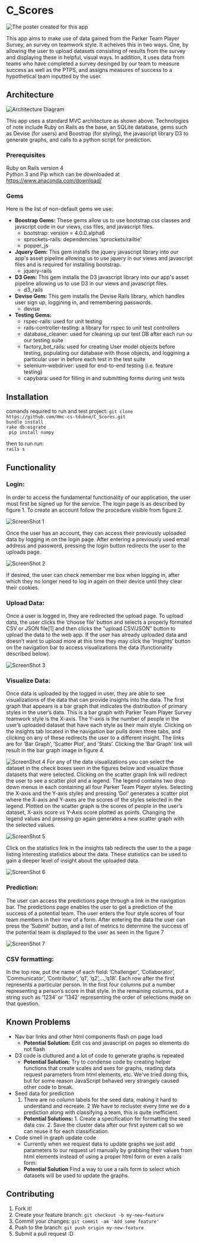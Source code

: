 # C_Scores

![The poster created for this app](/README_images/Poster.png "The poster created for this app")

This app aims to make use of data gained from the Parker Team Player Survey, an survey on teamwork style. It acheives this in two ways. One, by allowing the user to upload datasets consisting of results from the survey and displaying these in helpful, visual ways. In addition, it uses data from teams who have completed a survey desinged by our team to measure success as well as the PTPS, and assigns measures of success to a hypothetical team inputted by the user. 

## Architecture

![Architecture Diagram](/README_images/Architecture.PNG "")

This app uses a standard MVC architecture as shown above. Technologies of note include Ruby on Rails as the base, an
SQLite database, gems such as Devise (for users) and Boostrap (for styling), the javascript library D3 to generate graphs, 
and calls to a python script for prediction.

### Prerequisites
Ruby on Rails version 4<br />
Python 3 and Pip which can be downloaded at https://www.anaconda.com/download/

### Gems

Here is the list of non-default gems we use:
* **Boostrap Gems:** These gems allow us to use bootstrap css classes and javscript code in our views, css files, and javascript files.
  - bootstrap:  version = 4.0.0.alpha6
  - sprockets-rails: dependencies 'sprockets/railtie'
  - popper_js
* **Jquery Gem:** This gem installs the jquery javascript library into our app's asset pipeline allowing us to use jquery in our views and javascript files and is required for installing bootstrap.
  - jquery-rails
* **D3 Gem:** This gem installs the D3 javascript library into our app's asset pipeline allowing us to use D3 in our views and javascript files.
  - d3_rails
* **Devise Gem:** This gem installs the Devise Rails library, which handles user sign up, loggining in, and remembering passwords.
  - devise
* **Testing Gems:**
  - rspec-rails: used for unit testing
  - rails-controller-testing: a library for rspec to unit test controllers
  - database_cleaner: used for cleaning up our test DB after each run ou our testing suite
  - factory_bot_rails: used for creating User model objects before testing, populating our database with those objects, and loggining a particular user in before each test in the test suite
  - selenium-webdriver: used for end-to-end testing (i.e. feature testing)
  - capybara: used for filling in and submitting forms during unit tests
 

## Installation
comands required to run and test project:
`git clone https://github.com/Hmc-cs-tdubno/C_Scores.git`<br />
 `bundle install`<br />
  `rake db:migrate`<br />
 ` pip install numpy`<br />
  
 then to run run:<br />
 `rails s`

## Functionality

### Login:

In order to access the fundamental functionality of our application, the
user must first be signed up for the service. The login page is as
described by figure 1. To create an account follow the procedure visible
from figure 2.

![ScreenShot 1](/README_images/Functionality1.png "")

Once the user has an account, they can access their previously uploaded
data by logging in on the login page. After entering a previously used
email address and password, pressing the login button redirects the user
to the uploads page.

![ScreenShot 2](/README_images/Functionality2.png "")

If desired, the user can check remember me box when logging in, after
which they no longer need to log in again on their device until they
clear their cookies.

### Upload Data:

Once a user is logged in, they are redirected the upload page. To upload
data, the user clicks the ’choose file’ button and selects a properly
formated CSV or JSON file\[1\] and then clicks the "upload CSV/JSON"
button to upload the data to the web app. If the user has already
uploaded data and doesn’t want to upload more at this time they may
click the ’Insights’ button on the navigation bar to access
visualizations the data (functionality described below).

![ScreenShot 3](/README_images/Functionality3.png "")

### Visualize Data:

Once data is uploaded by the logged in user, they are able to see
visualizations of the data that can provide insights into the data. The
first graph that appears is a bar graph that indicates the distribution
of primary styles in the user’s data. This is a bar graph with Parker
Team Player Survey teamwork style is the X-axis. The Y-axis is the
number of people in the user’s uploaded dataset that have each style as
their main style. Clicking on the insights tab located in the navigation
bar pulls down three tabs, and clicking on any of these redirects the
user to a different insight. The links are for ’Bar Graph’, ’Scatter
Plot’, and ’Stats’. Clicking the ’Bar Graph’ link will result in the bar
graph image in figure 4.

![ScreenShot 4](/README_images/Functionality4.png "")
For any of the data visualizations you can select the dataset in the
check boxes seen in the figures below and visualize those datasets that
were selected. Clicking on the scatter graph link will redirect the user
to see a scatter plot and a legend. The legend contains two drop down
menus in each containing all four Parker Team Player styles. Selecting
the X-axis and the Y-axis styles and pressing ’Go\!’ generates a scatter
plot where the X-axis and Y-axes are the scores of the styles selected
in the legend. Plotted on the scatter graph is the scores of people in
the user’s dataset, X-axis score vs Y-Axis score plotted as points.
Changing the legend values and pressing go again generates a new scatter
graph with the selected values.

![ScreenShot 5](/README_images/Functionality5.png "")

Click on the statistics link in the insights tab redirects the user to
the a page listing interesting statistics about the data. These
statistics can be used to gain a deeper level of insight about the
uploaded data.

![ScreenShot 6](/README_images/Functionality6.png "")

### Prediction:

The user can access the predictions page through a link in the
navigation bar. The predictions page enables the user to get a
prediction of the success of a potential team. The user enters the four
style scores of four team members in their row of a form. After entering
the data the user can press the ’Submit’ button, and a list of metrics
to determine the success of the potential team is displayed to the user
as seen in the figure 7

![ScreenShot 7](/README_images/Functionality7.png "")

### CSV formatting:

In the top row, put the name of each field: ’Challenger’,
’Collaborator’, ’Communicator’, ’Contributor’, ’q1’, ’q2’,...,’q18’.
Each row after the first represents a particular person. In the first
four columns put a number representing a person’s score in that style.
In the remaining columns, put a string such as ’1234’ or ’1342’
representing the order of selections made on that question.

## Known Problems
* Nav bar links and other html components flash on page load
    - **Potential Solution:** Edit css and javascript on pages so elements do not flash
* D3 code is cluttured and a lot of code to generate graphs is repeated
    - **Potential Solution:** Try to condense code by creating helper functions that create scales and axes for graphs, reading data request parameters from html elements, etc. We've tried doing this, but for some reason JavaScript behaved very strangely caused other code to break.
* Seed data for prediction
    1. There are no column labels for the seed data, making it hard to understand and recreate.
    2 We have to recluster every time we do a prediction along with classifying a team, this is quite inefficient.
    - **Potential Solutions:** 1. Create a specification for formatting the seed data csv. 2. Save the cluster data after our first system call so we can reuse it for each classification.
* Code smell in graph update code 
    - Currently when we request data to update graphs we just add parameters to our request url manually by grabbing their values from html elements instead of using a proper html form or even a rails form:
    - **Potential Solution** Find a way to use a rails form to select which datasets will be used to update the graphs.

## Contributing

1. Fork it!
2. Create your feature branch: `git checkout -b my-new-feature`
3. Commit your changes: `git commit -am 'Add some feature'`
4. Push to the branch: `git push origin my-new-feature`
5. Submit a pull request :D
